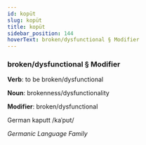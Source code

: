 ```yaml
---
id: kopüt
slug: kopüt
title: kopüt
sidebar_position: 144
hoverText: broken/dysfunctional § Modifier
---
```


### broken/dysfunctional § Modifier

**Verb**: to be broken/dysfunctional

**Noun**: brokenness/dysfunctionality

**Modifier**: broken/dysfunctional

German kaputt /kaˈpʊt/

*Germanic Language Family*